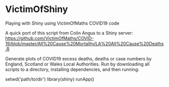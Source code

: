 # VictimOfShiny
Playing with Shiny using VictimOfMaths COVID19 code

A quick port of this script from Colin Angus to a Shiny server: 
https://github.com/VictimOfMaths/COVID-19/blob/master/All%20Cause%20Mortality/LA%20All%20Cause%20Deaths.R

Generate plots of COVID19 excess deaths, deaths or case numbers by England, Scotland or Wales Local Authorities. Run by downloading all scripts to a directory, installing dependencies, and then running:

setwd('path/to/dir')
library(shiny)
runApp()

